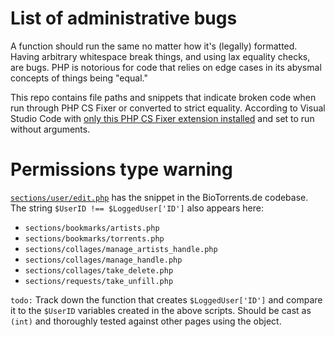 # List of administrative bugs

A function should run the same no matter how it's (legally) formatted.
Having arbitrary whitespace break things, and using lax equality checks, are bugs.
PHP is notorious for code that relies on edge cases in its abysmal concepts of things being "equal."

This repo contains file paths and snippets that indicate broken code when run through PHP CS Fixer or converted to strict equality.
According to Visual Studio Code with
[only this PHP CS Fixer extension installed](https://marketplace.visualstudio.com/items?itemName=junstyle.php-cs-fixer)
and set to run without arguments.


# Permissions type warning

[`sections/user/edit.php`](sections/user/edit.php) has the snippet in the BioTorrents.de codebase.
The string `$UserID !== $LoggedUser['ID']` also appears here:

- `sections/bookmarks/artists.php`
- `sections/bookmarks/torrents.php`
- `sections/collages/manage_artists_handle.php`
- `sections/collages/manage_handle.php`
- `sections/collages/take_delete.php`
- `sections/requests/take_unfill.php`

`todo:`
Track down the function that creates `$LoggedUser['ID']` and compare it to the `$UserID` variables created in the above scripts.
Should be cast as `(int)` and thoroughly tested against other pages using the object.
